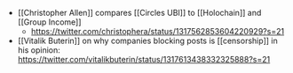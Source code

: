 - [[Christopher Allen]] compares [[Circles UBI]] to [[Holochain]] and [[Group Income]]
    - https://twitter.com/christophera/status/1317562853604220929?s=21
- [[Vitalik Buterin]] on why companies blocking posts is [[censorship]] in his opinion: https://twitter.com/vitalikbuterin/status/1317613438332325888?s=21
